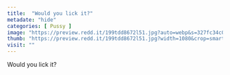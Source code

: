 ```yaml
---
title:  "Would you lick it?"
metadate: "hide"
categories: [ Pussy ]
image: "https://preview.redd.it/199tdd8672l51.jpg?auto=webp&s=327fc34c024627bac9dd74fa568431b4b451252c"
thumb: "https://preview.redd.it/199tdd8672l51.jpg?width=1080&crop=smart&auto=webp&s=8adb4a5c855276202aef0751b7e5736810543fe1"
visit: ""
---
```

Would you lick it?
